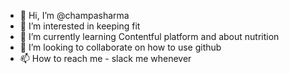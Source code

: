 - 👋 Hi, I’m @champasharma
- 👀 I’m interested in keeping fit
- 🌱 I’m currently learning Contentful platform and about nutrition
- 💞️ I’m looking to collaborate on how to use github
- 📫 How to reach me - slack me whenever

<!---
champasharma/champasharma is a ✨ special ✨ repository because its `README.md` (this file) appears on your GitHub profile.
You can click the Preview link to take a look at your changes.
--->

